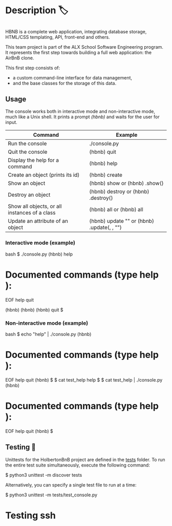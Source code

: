 # Description :label:

## 

HBNB is a complete web application, integrating database storage, HTML/CSS templating, API, front-end and others.

This team project is part of the ALX School Software Engineering program. </br>
It represents the first step towards building a full web application: the AirBnB clone.

This first step consists of:
- a custom command-line interface for data management,
- and the base classes for the storage of this data.

## Usage    

The console works both in interactive mode and non-interactive mode, much like a Unix shell.
It prints a prompt *(hbnb)* and waits for the user for input.

Command | Example
------- | -------
Run the console | ./console.py
Quit the console | (hbnb) quit
Display the help for a command | (hbnb) help <command>
Create an object (prints its id)| (hbnb) create <class>
Show an object | (hbnb) show <class> <id> or (hbnb) <class>.show(<id>)
Destroy an object | (hbnb) destroy <class> <id> or (hbnb) <class>.destroy(<id>)
Show all objects, or all instances of a class | (hbnb) all or (hbnb) all <class>
Update an attribute of an object | (hbnb) update <class> <id> <attribute name> "<attribute value>" or (hbnb) <class>.update(<id>, <attribute name>, "<attribute value>")

### Interactive mode (example)

bash
$ ./console.py
(hbnb) help

Documented commands (type help <topic>):
========================================
EOF  help  quit

(hbnb)
(hbnb)
(hbnb) quit
$


### Non-interactive mode (example)

bash
$ echo "help" | ./console.py
(hbnb)

Documented commands (type help <topic>):
========================================
EOF  help  quit
(hbnb)
$
$ cat test_help
help
$
$ cat test_help | ./console.py
(hbnb)

Documented commands (type help <topic>):
========================================
EOF  help  quit
(hbnb)
$


## Testing :straight_ruler:

Unittests for the HolbertonBnB project are defined in the [tests](./tests)
folder. To run the entire test suite simultaneously, execute the following command:


$ python3 unittest -m discover tests


Alternatively, you can specify a single test file to run at a time:


$ python3 unittest -m tests/test_console.py



# Testing ssh